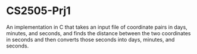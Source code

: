 # CS2505-Prj1
An implementation in C that takes an input file of coordinate pairs in days, minutes, and seconds, and finds the distance between the two coordinates in seconds and then converts those seconds into days, minutes, and seconds. 
